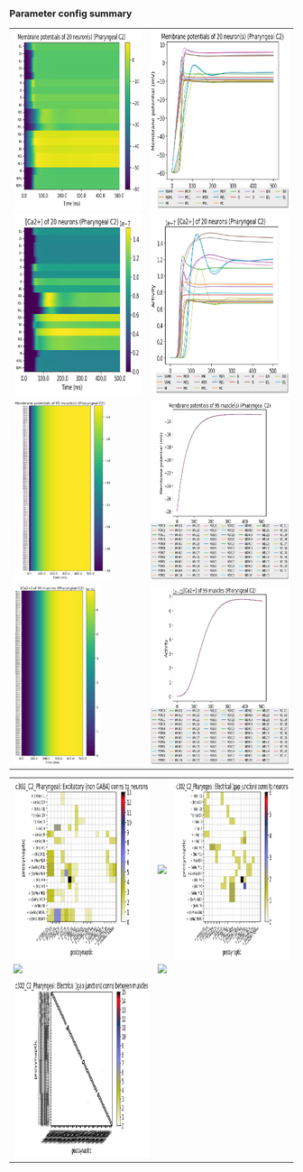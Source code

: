 ### Parameter config summary 
<table>

<tr>
  <td><a href="neurons_C2_Pharyngeal.png"><img alt=" " src="neurons_C2_Pharyngeal.png" height="320"/></a></td>
  <td><a href="traces_neuron_Pharyngeal_C2.png"><img alt=" " src="traces_neuron_Pharyngeal_C2.png" height="320"/></a></td>
</tr>

<tr>
  <td><a href="neuron_activity_C2_Pharyngeal.png"><img alt=" " src="neuron_activity_C2_Pharyngeal.png" height="320"/></a></td>
  <td><a href="traces_neuron_activity_Pharyngeal_C2.png"><img alt=" " src="traces_neuron_activity_Pharyngeal_C2.png" height="320"/></a></td>
</tr>

<tr>
  <td><a href="muscles_C2_Pharyngeal.png"><img alt=" " src="muscles_C2_Pharyngeal.png" height="320"/></a></td>
  <td><a href="traces_muscles_Pharyngeal_C2.png"><img alt=" " src="traces_muscles_Pharyngeal_C2.png" height="320"/></a></td>
</tr>

<tr>
  <td><a href="muscle_activity_C2_Pharyngeal.png"><img alt=" " src="muscle_activity_C2_Pharyngeal.png" height="320"/></a></td>
  <td><a href="traces_muscles_activity_Pharyngeal_C2.png"><img alt=" " src="traces_muscles_activity_Pharyngeal_C2.png" height="320"/></a></td>
</tr>
</table>
<table>

<tr><td><a href="c302_C2_Pharyngeal_exc_to_neurons.png"><img alt=" " src="c302_C2_Pharyngeal_exc_to_neurons.png" height="320"/></a></td>

  <td><a href="c302_C2_Pharyngeal_inh_to_neurons.png"><img alt=" " src="c302_C2_Pharyngeal_inh_to_neurons.png" height="320"/></a></td>

  <td><a href="c302_C2_Pharyngeal_elec_neurons_neurons.png"><img alt=" " src="c302_C2_Pharyngeal_elec_neurons_neurons.png" height="320"/></a></td></tr>

<tr><td><a href="c302_C2_Pharyngeal_exc_to_muscles.png"><img alt=" " src="c302_C2_Pharyngeal_exc_to_muscles.png" height="320"/></a></td>

  <td><a href="c302_C2_Pharyngeal_inh_to_muscles.png"><img alt=" " src="c302_C2_Pharyngeal_inh_to_muscles.png" height="320"/></a></td></tr>

<tr><td><a href="c302_C2_Pharyngeal_elec_muscles_muscles.png"><img alt=" " src="c302_C2_Pharyngeal_elec_muscles_muscles.png" height="320"/></a></td></tr>
</table>
